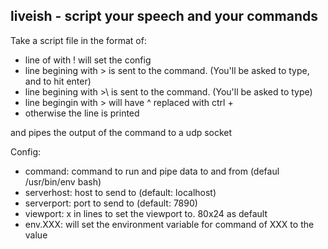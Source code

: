 liveish - script your speech and your commands
----------------------------------------------

Take a script file in the format of:

* line of with !<key> <value> will set the config
* line begining with > is sent to the command. (You'll be asked to type, and to hit enter)
* line begining with >\ is sent to the command. (You'll be asked to type)
* line begingin with > will have ^<x> replaced with ctrl + <x>
* otherwise the line is printed

and pipes the output of the command to a udp socket

Config:

* command: command to run and pipe data to and from (defaul /usr/bin/env bash)
* serverhost: host to send to (default: localhost)
* serverport: port to send to (default: 7890)
* viewport: <width>x<height> in lines to set the viewport to. 80x24 as default
* env.XXX: will set the environment variable for command of XXX to the value
